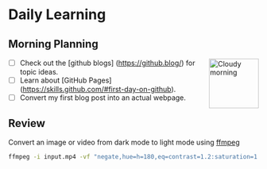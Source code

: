 # Daily Learning
## Morning Planning

<img alt="Cloudy morning" src="https://octodex.github.com/images/cloud.jpg" width="100" align="right"/>

- [ ] Check out the [github blogs] (https://github.blog/) for topic ideas.
- [ ] Learn about [GitHub Pages] (https://skills.github.com/#first-day-on-github).
- [ ] Convert my first blog post into an actual webpage.
## Review

Convert an image or video from dark mode to light mode using [ffmpeg](https://www.ffmpeg.org)

```bash
ffmpeg -i input.mp4 -vf "negate,hue=h=180,eq=contrast=1.2:saturation=1.1" output.mp4
```
